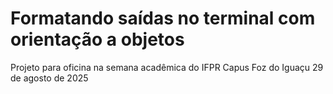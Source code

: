 # Formatando saídas no terminal com orientação a objetos
Projeto para oficina na semana acadêmica do IFPR Capus Foz do Iguaçu 29 de agosto de 2025
